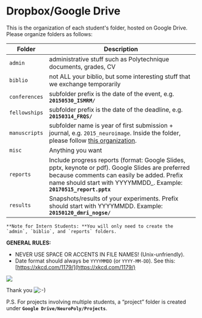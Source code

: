 # Dropbox/Google Drive

This is the organization of each student's folder, hosted on Google Drive. Please organize folders as follows:

| Folder        | Description                                                                                                                                                                                                                                                                                                                                                                                                                                                                                                                                                              |
| ------------- | ------------------------------------------------------------------------------------------------------------------------------------------------------------------------------------------------------------------------------------------------------------------------------------------------------------------------------------------------------------------------------------------------------------------------------------------------------------------------------------------------------------------------------------------------------------------------ |
| `admin`       | administrative stuff such as Polytechnique documents, grades, CV                                                                                                                                                                                                                                                                                                                                                                                                                                                                                                         |
| `biblio`      | not ALL your biblio, but some interesting stuff that we exchange temporarily                                                                                                                                                                                                                                                                                                                                                                                                                                                                                             |
| `conferences` | subfolder prefix is the date of the event, e.g. **`20150530_ISMRM/`**                                                                                                                                                                                                                                                                                                                                                                                                                                                                                                    |
| `fellowships` | subfolder prefix is the date of the deadline, e.g. **`20150314_FRQS/`**                                                                                                                                                                                                                                                                                                                                                                                                                                                                                                  |
| `manuscripts` | subfolder name is year of first submission + journal, e.g. `2015_neuroimage`. Inside the folder, please follow [this organization](https://intranet.neuro.polymtl.ca/writing-articles.html#organizing-folders). |
| `misc`        | Anything you want                                                                                                                                                                                                                                                                                                                                                                                                                                                                                                                                                        |
| `reports`     | Include progress reports (format: Google Slides, pptx, keynote or pdf). Google Slides are preferred because comments can easily be added. Prefix name should start with YYYYMMDD\_. Example: **`20170515_report.pptx`**                                                                                                                                                                                                                                                                                                                                                  |
| `results`     | Snapshots/results of your experiments. Prefix should start with YYYYMMDD. Example: **`20150120_dmri_nogse/`**                                                                                                                                                                                                                                                                                                                                                                                                                                                            |

```{note}
**Note for Intern Students: **You will only need to create the `admin`, `biblio`, and `reports` folders.
```

**GENERAL RULES:**

* NEVER USE SPACE OR ACCENTS IN FILE NAMES! (Unix-unfriendly).
* Date format should always be `YYYYMMDD` (or `YYYY-MM-DD`). See this: [https://xkcd.com/1179/](https://xkcd.com/1179/)

![](../.gitbook/assets/psa.png)

Thank you ![:-)](https://www.neuro.polymtl.ca/lib/images/smileys/icon_smile.gif)

P.S. For projects involving multiple students, a “project” folder is created under **`Google Drive/NeuroPoly/Projects`**.
